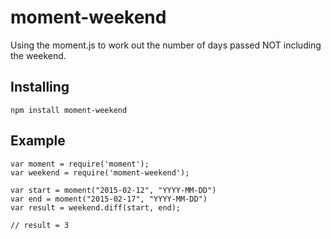 moment-weekend
==============

Using the moment.js to work out the number of days passed NOT including the weekend.


Installing
----------

```
npm install moment-weekend
```

Example
-------

```
var moment = require('moment');
var weekend = require('moment-weekend');

var start = moment("2015-02-12", "YYYY-MM-DD")
var end = moment("2015-02-17", "YYYY-MM-DD")
var result = weekend.diff(start, end); 

// result = 3
```